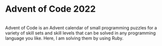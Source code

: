 <h1>Advent of Code 2022</h1>
<br/>
Advent of Code is an Advent calendar of small programming puzzles for a variety of skill sets and skill levels that can be solved in any programming language you like.
Here, I am solving them by using Ruby.
